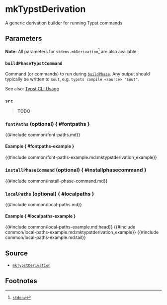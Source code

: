 # mkTypstDerivation

A generic derivation builder for running Typst commands.

## Parameters

**Note:** All parameters for `stdenv.mkDerivation`[^stdenv] are also available.

### `buildPhaseTypstCommand`

Command (or commands) to run during [`buildPhase`][nix-derivation-build-phase].
Any output should typically be written to `$out`, e.g. `typsts compile <source>
"$out"`.

See also: [Typst CLI Usage][typst-cli-usage]

### `src`

> **TODO**

### `fontPaths` (optional) { #fontpaths }

{{#include common/font-paths.md}}

#### Example { #fontpaths-example }

{{#include common/font-paths-example.md:mktypstderivation_example}}

### `installPhaseCommand` (optional) { #installphasecommand }

{{#include common/install-phase-command.md}}

### `localPaths` (optional) { #localpaths }

{{#include common/local-paths.md}}

#### Example { #localpaths-example }

{{#include common/local-paths-example.md:head}}
{{#include common/local-paths-example.md:mktypstderivation_example}}
{{#include common/local-paths-example.md:tail}}

## Source

- [`mkTypstDerivation`](https://github.com/loqusion/typst.nix/blob/main/lib/mkTypstDerivation.nix)

## Footnotes

[^stdenv]: [`stdenv`](https://nixos.org/manual/nixpkgs/stable/#chap-stdenv)

[nix-derivation-build-phase]: https://nixos.org/manual/nixpkgs/stable/#build-phase
[typst-cli-usage]: https://github.com/typst/typst#usage

